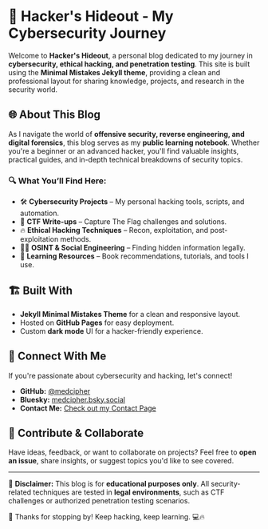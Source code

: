 # 🚀 Hacker's Hideout - My Cybersecurity Journey

Welcome to **Hacker's Hideout**, a personal blog dedicated to my journey in **cybersecurity, ethical hacking, and penetration testing**. This site is built using the **Minimal Mistakes Jekyll theme**, providing a clean and professional layout for sharing knowledge, projects, and research in the security world.

## 🌐 About This Blog
As I navigate the world of **offensive security, reverse engineering, and digital forensics**, this blog serves as my **public learning notebook**. Whether you're a beginner or an advanced hacker, you'll find valuable insights, practical guides, and in-depth technical breakdowns of security topics.

### 🔍 What You’ll Find Here:
- 🛠 **Cybersecurity Projects** – My personal hacking tools, scripts, and automation.
- 📖 **CTF Write-ups** – Capture The Flag challenges and solutions.
- 🔥 **Ethical Hacking Techniques** – Recon, exploitation, and post-exploitation methods.
- 🏴‍☠️ **OSINT & Social Engineering** – Finding hidden information legally.
- 🧠 **Learning Resources** – Book recommendations, tutorials, and tools I use.

## 🏗️ Built With
- **Jekyll Minimal Mistakes Theme** for a clean and responsive layout.
- Hosted on **GitHub Pages** for easy deployment.
- Custom **dark mode** UI for a hacker-friendly experience.

## 🤝 Connect With Me
If you're passionate about cybersecurity and hacking, let's connect!
- **GitHub:** [@medcipher](https://github.com/medcipher)
- **Bluesky:** [medcipher.bsky.social](https://bsky.app/profile/medcipher.bsky.social)
- **Contact Me:** [Check out my Contact Page]((https://github.com/medcipher))

## 📢 Contribute & Collaborate
Have ideas, feedback, or want to collaborate on projects? Feel free to **open an issue**, share insights, or suggest topics you'd like to see covered.

---
🔐 **Disclaimer:** This blog is for **educational purposes only**. All security-related techniques are tested in **legal environments**, such as CTF challenges or authorized penetration testing scenarios.

🚀 Thanks for stopping by! Keep hacking, keep learning. 💻🔥
